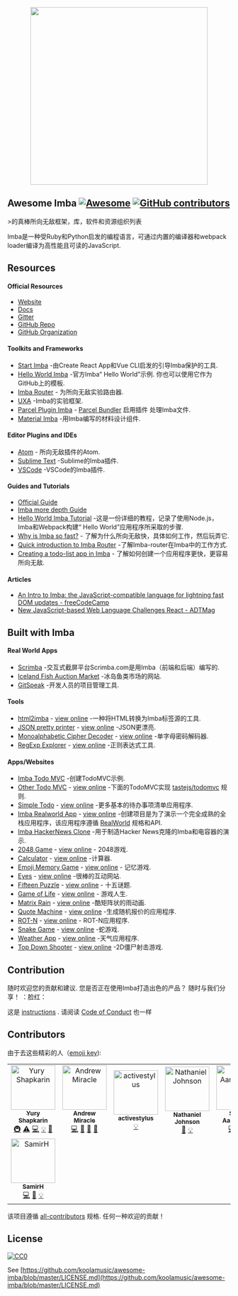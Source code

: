 <div class="github-widget" data-repo="koolamusic/awesome-imba"></div>
<script async src="https://pagead2.googlesyndication.com/pagead/js/adsbygoogle.js"></script><ins class="adsbygoogle" style="display:block" data-ad-client="ca-pub-6890694312814945" data-ad-slot="5473692530" data-ad-format="auto"  data-full-width-responsive="true"></ins>
<p align="center">
	<a href="http://imba.io" align="center" target="_blank">
		<img width="400" src="https://raw.githubusercontent.com/koolamusic/awesome-imba/master/./logo/imba-awesome-logo.min.svg?sanitize=true">
	</a>
</p>


## Awesome Imba [![Awesome](https://cdn.rawgit.com/sindresorhus/awesome/d7305f38d29fed78fa85652e3a63e154dd8e8829/media/badge.svg)](https://github.com/sindresorhus/awesome) [![GitHub contributors](https://img.shields.io/github/contributors/koolamusic/awesome-imba)](#contributors)

&gt;的真棒所向无敌框架，库，软件和资源组织列表

Imba是一种受Ruby和Python启发的编程语言，可通过内置的编译器和webpack loader编译为高性能且可读的JavaScript.





## Resources

#### Official Resources

- [Website](https://imba.io)
- [Docs](https://imba.io/docs)
- [Gitter](https://gitter.im/somebee/imba)
- [GitHub Repo](https://github.com/imba/imba)
- [GitHub Organization](https://github.com/imba)


#### Toolkits and Frameworks

- [Start Imba](https://github.com/athif23/start-imba) -由Create React App和Vue CLI启发的引导Imba保护的工具.
- [Hello World Imba](https://github.com/imba/hello-world-imba)  -官方Imba“ Hello World”示例.  你也可以使用它作为GitHub上的模板.
- [Imba Router](https://github.com/somebee/imba-router) - 为所向无敌实验路由器.
- [UXA](https://github.com/somebee/uxa) -Imba的实验框架.
- [Parcel Plugin Imba](https://github.com/imba/parcel-plugin-imba) - [Parcel Bundler](https://parceljs.org/) 启用插件 
处理Imba文件.
- [Material Imba](https://github.com/nathanjohnson320/material-imba) -用Imba编写的材料设计组件.


#### Editor Plugins and IDEs

- [Atom](http://github.com/somebee/language-imba) - 所向无敌插件的Atom.
- [Sublime Text](http://github.com/somebee/sublime-imba) -Sublime的Imba插件.
- [VSCode](http://github.com/somebee/vscode-imba) -VSCode的Imba插件.


#### Guides and Tutorials

- [Official Guide](https://imba.io/guides)
- [Imba more depth Guide](https://imba.github.io/imba-guide/)
- [Hello World Imba Tutorial](https://github.com/jiggneshhgohel/hello-world-imba-tutorial) -这是一份详细的教程，记录了使用Node.js，Imba和Webpack构建“ Hello World”应用程序所采取的步骤.
- [Why is Imba so fast?](https://scrimba.com/p/pJkZsB/c6B9rAM) - 了解为什么所向无敌快，具体如何工作，然后玩弄它.
- [Quick introduction to Imba Router](https://scrimba.com/playlist/pMvYcg) -了解Imba-router在Imba中的工作方式.
- [Creating a todo-list app in Imba](https://scrimba.com/p/pDzDSZ/cRvRMSB) - 了解如何创建一个应用程序更快，更容易所向无敌.


#### Articles

- [An Intro to Imba: the JavaScript-compatible language for lightning fast DOM updates - freeCodeCamp](https://medium.freecodecamp.org/introduction-to-imba-the-alternative-to-javascript-e2aa1e3d1769)
- [New JavaScript-based Web Language Challenges React - ADTMag](https://adtmag.com/articles/2016/01/14/imba-web-language.aspx)


## Built with Imba

#### Real World Apps

- [Scrimba](http://scrimba.com) -交互式截屏平台Scrimba.com是用Imba（前端和后端）编写的.
- [Iceland Fish Auction Market](https://rsf.is) -冰岛鱼类市场的网站.
- [GitSpeak](https://gitspeak.com) -开发人员的项目管理工具.


#### Tools

- [html2imba](https://github.com/konsumer/html2imba) - [view online](http://konsumer.js.org/html2imba/) -一种将HTML转换为Imba标签源的工具.
- [JSON pretty printer](https://github.com/taw/imba-json-beautifier) - [view online](https://taw.github.io/imba-json-beautifier) -JSON更漂亮.
- [Monoalphabetic Cipher Decoder](https://github.com/taw/imba-monoalphabetic) - [view online](https://taw.github.io/imba-monoalphabetic) -单字母密码解码器.
- [RegExp Explorer](https://github.com/taw/imba-regexp-explorer) - [view online](https://taw.github.io/imba-regexp-explorer) -正则表达式工具.


#### Apps/Websites

- [Imba Todo MVC](https://github.com/somebee/todomvc-imba) -创建TodoMVC示例.
- [Other Todo MVC](https://github.com/shapkarin/imba-todo) - [view online](https://shapkarin.github.io/imba-todo/) -下面的TodoMVC实现 [tastejs/todomvc](https://github.com/tastejs/todomvc) 规则.
- [Simple Todo](https://github.com/taw/imba-todo-list) - [view online](https://taw.github.io/imba-todo-list) -更多基本的待办事项清单应用程序.
- [Imba Realworld App](https://github.com/cartonalexandre/imba-realworld-example-app) - [view online](https://imba-realworld-example-app.netlify.com/) -创建项目是为了演示一个完全成熟的全栈应用程序，该应用程序遵循 [RealWorld](https://github.com/gothinkster/realworld) 规格和API.
- [Imba HackerNews Clone](https://github.com/SamirHodzic/imba-capacitor-hn) -用于制造Hacker News克隆的Imba和电容器的演示.
- [2048 Game](https://github.com/taw/imba-2048) - [view online](https://taw.github.io/imba-2048) -  2048游戏.
- [Calculator](https://github.com/taw/imba-calculator) - [view online](https://taw.github.io/imba-calculator)  -计算器.
- [Emoji Memory Game](https://github.com/taw/imba-emoji-memory) - [view online](https://taw.github.io/imba-emoji-memory) - 记忆游戏.
- [Eyes](https://github.com/taw/imba-eyes) - [view online](https://taw.github.io/imba-eyes) -很棒的互动网站.
- [Fifteen Puzzle](https://github.com/taw/imba-fifteen) - [view online](https://taw.github.io/imba-fifteen) - 十五谜题.
- [Game of Life](https://github.com/taw/imba-game-of-life) - [view online](https://taw.github.io/imba-game-of-life) - 游戏人生.
- [Matrix Rain](https://github.com/taw/imba-matrix-rain) - [view online](https://taw.github.io/imba-matrix-rain) -酷矩阵状的雨动画.
- [Quote Machine](https://github.com/taw/imba-quote-machine) - [view online](https://taw.github.io/imba-quote-machine) -生成随机报价的应用程序.
- [ROT-N](https://github.com/taw/imba-rotn) - [view online](https://taw.github.io/imba-rotn) -  ROT-N应用程序.
- [Snake Game](https://github.com/taw/imba-snake) - [view online](https://taw.github.io/imba-snake) -蛇游戏.
- [Weather App](https://github.com/taw/imba-weather) - [view online](https://taw.github.io/imba-weather) -天气应用程序.
- [Top Down Shooter](https://github.com/CassianoSF/imba-top-down-shooter) - [view online](https://cassianosf.github.io/imba-top-down-shooter/dist/index.html) -2D僵尸射击游戏.


## Contribution
 随时欢迎您的贡献和建议.  您是否正在使用Imba打造出色的产品？  随时与我们分享！  ：脸红：

这是 [instructions](https://github.com/koolamusic/awesome-imba/blob/master/./CONTRIBUTING.md) .  请阅读 [Code of Conduct](https://github.com/koolamusic/awesome-imba/blob/master/.github/CODE_OF_CONDUCT.md) 也一样


## Contributors

由于去这些精彩的人（[emoji key](https://allcontributors.org/docs/en/emoji-key)):

<!-- ALL-CONTRIBUTORS-LIST:START - Do not remove or modify this section -->
<!-- prettier-ignore -->
<table>
  <tr>
    <td align="center"><a href="http://shapkarin.me"><img src="https://avatars1.githubusercontent.com/u/1463086?v=4" width="100px;" alt="Yury Shapkarin"/><br /><sub><b>Yury Shapkarin</b></sub></a><br /><a href="#infra-shapkarin" title="Infrastructure (Hosting, Build-Tools, etc)">🚇</a> <a href="https://raw.githubusercontent.com/koolamusic/awesome-imba/commits?author=shapkarin" title="Tests">⚠️</a> <a href="https://raw.githubusercontent.com/koolamusic/awesome-imba/commits?author=shapkarin" title="Code">💻</a> <a href="#example-shapkarin" title="Examples">💡</a> <a href="https://raw.githubusercontent.com/koolamusic/awesome-imba/commits?author=shapkarin" title="Documentation">📖</a></td>
    <td align="center"><a href="http://bit.ly/2EnR6Gf"><img src="https://avatars3.githubusercontent.com/u/8960757?v=4" width="100px;" alt="Andrew Miracle"/><br /><sub><b>Andrew Miracle</b></sub></a><br /><a href="https://raw.githubusercontent.com/koolamusic/awesome-imba/commits?author=koolamusic" title="Code">💻</a> <a href="https://raw.githubusercontent.com/koolamusic/awesome-imba/commits?author=koolamusic" title="Documentation">📖</a> <a href="#review-koolamusic" title="Reviewed Pull Requests">👀</a> <a href="#tool-koolamusic" title="Tools">🔧</a></td>
    <td align="center"><a href="https://raw.githubusercontent.com/activestylus"><img src="https://avatars0.githubusercontent.com/u/285?v=4" width="100px;" alt="activestylus"/><br /><sub><b>activestylus</b></sub></a><br /><a href="#example-activestylus" title="Examples">💡</a></td>
    <td align="center"><a href="https://b1001.herokuapp.com/"><img src="https://avatars3.githubusercontent.com/u/1680341?v=4" width="100px;" alt="Nathaniel Johnson"/><br /><sub><b>Nathaniel Johnson</b></sub></a><br /><a href="https://raw.githubusercontent.com/koolamusic/awesome-imba/commits?author=nathanjohnson320" title="Documentation">📖</a> <a href="#example-nathanjohnson320" title="Examples">💡</a></td>
    <td align="center"><a href="http://imba.io"><img src="https://avatars2.githubusercontent.com/u/8467?v=4" width="100px;" alt="Sindre Aarsaether"/><br /><sub><b>Sindre Aarsaether</b></sub></a><br /><a href="https://raw.githubusercontent.com/koolamusic/awesome-imba/commits?author=somebee" title="Code">💻</a> <a href="https://raw.githubusercontent.com/koolamusic/awesome-imba/commits?author=somebee" title="Documentation">📖</a> <a href="#example-somebee" title="Examples">💡</a></td>
    <td align="center"><a href="https://keybase.io/konsumer"><img src="https://avatars1.githubusercontent.com/u/83857?v=4" width="100px;" alt="David Konsumer"/><br /><sub><b>David Konsumer</b></sub></a><br /><a href="https://raw.githubusercontent.com/koolamusic/awesome-imba/commits?author=konsumer" title="Code">💻</a> <a href="https://raw.githubusercontent.com/koolamusic/awesome-imba/commits?author=konsumer" title="Documentation">📖</a> <a href="#example-konsumer" title="Examples">💡</a></td>
    <td align="center"><a href="https://raw.githubusercontent.com/athif23"><img src="https://avatars3.githubusercontent.com/u/15215827?v=4" width="100px;" alt="At Indo"/><br /><sub><b>At Indo</b></sub></a><br /><a href="https://raw.githubusercontent.com/koolamusic/awesome-imba/commits?author=athif23" title="Code">💻</a> <a href="https://raw.githubusercontent.com/koolamusic/awesome-imba/commits?author=athif23" title="Documentation">📖</a> <a href="#design-athif23" title="Design">🎨</a></td>
  </tr>
  <tr>
    <td align="center"><a href="https://raw.githubusercontent.com/SamirHodzic"><img src="https://avatars0.githubusercontent.com/u/10077663?v=4" width="100px;" alt="SamirH"/><br /><sub><b>SamirH</b></sub></a><br /><a href="https://raw.githubusercontent.com/koolamusic/awesome-imba/commits?author=SamirHodzic" title="Code">💻</a> <a href="https://raw.githubusercontent.com/koolamusic/awesome-imba/commits?author=SamirHodzic" title="Documentation">📖</a> <a href="#example-SamirHodzic" title="Examples">💡</a></td>
  </tr>
</table>

<!-- ALL-CONTRIBUTORS-LIST:END -->

该项目遵循 [all-contributors](https://github.com/all-contributors/all-contributors)  规格.  任何一种欢迎的贡献！


## License
[![CC0](http://mirrors.creativecommons.org/presskit/buttons/88x31/svg/cc-zero.svg)](http://creativecommons.org/publicdomain/zero/1.0/)

See [https://github.com/koolamusic/awesome-imba/blob/master/LICENSE.md](https://github.com/koolamusic/awesome-imba/blob/master/LICENSE.md)
